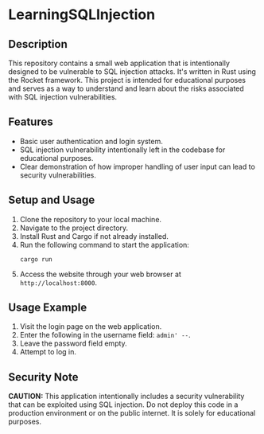 # LearningSQLInjection


## Description

This repository contains a small web application that is intentionally designed to be vulnerable to SQL injection attacks. It's written in Rust using the Rocket framework. This project is intended for educational purposes and serves as a way to understand and learn about the risks associated with SQL injection vulnerabilities.

## Features

- Basic user authentication and login system.
- SQL injection vulnerability intentionally left in the codebase for educational purposes.
- Clear demonstration of how improper handling of user input can lead to security vulnerabilities.

## Setup and Usage

1. Clone the repository to your local machine.
2. Navigate to the project directory.
3. Install Rust and Cargo if not already installed.
4. Run the following command to start the application:
   ```shell
   cargo run
   ```
5. Access the website through your web browser at `http://localhost:8000`.

## Usage Example

1. Visit the login page on the web application.
2. Enter the following in the username field: `admin' --`.
3. Leave the password field empty.
4. Attempt to log in.

## Security Note

**CAUTION:** This application intentionally includes a security vulnerability that can be exploited using SQL injection. Do not deploy this code in a production environment or on the public internet. It is solely for educational purposes.

